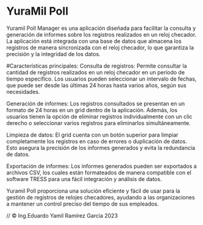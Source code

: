 # YuraMil Poll
Yuramil Poll Manager es una aplicación diseñada para facilitar la consulta y generación de informes sobre los registros realizados en un reloj checador. 
La aplicación está integrada con una base de datos que almacena los registros de manera sincronizada con el reloj checador, lo que garantiza la precisión y la integridad de los datos.

#Características principales:
Consulta de registros: 
Permite consultar la cantidad de registros realizados en un reloj checador en un período de tiempo específico. 
Los usuarios pueden seleccionar un intervalo de fechas, que puede ser desde las últimas 24 horas hasta varios años, 
según sus necesidades.

Generación de informes: 
Los registros consultados se presentan en un formato de 24 horas en un grid dentro de la aplicación. 
Además, los usuarios tienen la opción de eliminar registros individualmente con un clic derecho o seleccionar varios 
registros para eliminarlos simultáneamente.

Limpieza de datos: 
El grid cuenta con un botón superior para limpiar completamente los registros en caso de errores o duplicación de datos. 
Esto asegura la precisión de los informes generados y evita la redundancia de datos.

Exportación de informes: 
Los informes generados pueden ser exportados a archivos CSV, los cuales están formateados de manera compatible con el software TRESS 
para una fácil integración y análisis de datos.

Yuramil Poll proporciona una solución eficiente y fácil de usar para la gestión de registros de relojes checadores, ayudando a las organizaciones a mantener un control preciso del tiempo de sus empleados.

 //   © Ing.Eduardo Yamil Ramírez Garcia 2023
